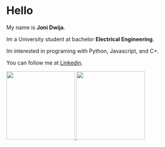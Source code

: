 # Hello 

My name is **Joni Dwija**.

Im a University student at bachelor **Electrical Engineering**.

Im interested in programing with Python, Javascript, and C+.

You can follow me at [Linkedin](https://www.linkedin.com/in/ikadekjonidwijaaryputra/).

<p align="left">
<a href="https://github.com/Jonidwija">
  <img height="180em" src="https://github-readme-stats-eight-theta.vercel.app/api?username=Jonidwija&show_icons=true&theme=algolia&include_all_commits=true&count_private=true"/>
  <img height="180em" src="https://github-readme-stats-eight-theta.vercel.app/api/top-langs/?username=Jonidwija&layout=compact&langs_count=8&theme=algolia"/>
</a>
</p>

